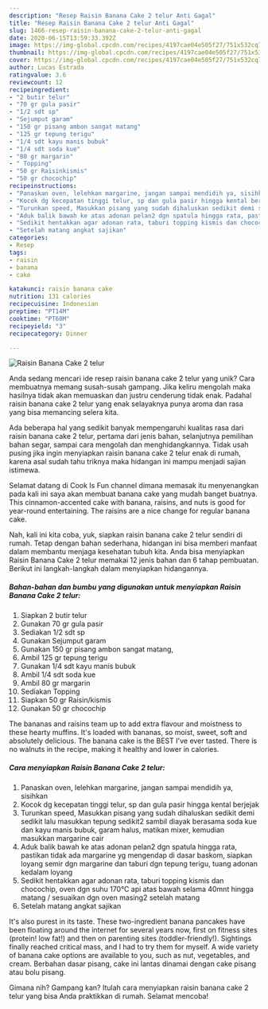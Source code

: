 ```yaml
---
description: "Resep Raisin Banana Cake 2 telur Anti Gagal"
title: "Resep Raisin Banana Cake 2 telur Anti Gagal"
slug: 1466-resep-raisin-banana-cake-2-telur-anti-gagal
date: 2020-06-15T13:59:33.392Z
image: https://img-global.cpcdn.com/recipes/4197cae04e505f27/751x532cq70/raisin-banana-cake-2-telur-foto-resep-utama.jpg
thumbnail: https://img-global.cpcdn.com/recipes/4197cae04e505f27/751x532cq70/raisin-banana-cake-2-telur-foto-resep-utama.jpg
cover: https://img-global.cpcdn.com/recipes/4197cae04e505f27/751x532cq70/raisin-banana-cake-2-telur-foto-resep-utama.jpg
author: Lucas Estrada
ratingvalue: 3.6
reviewcount: 12
recipeingredient:
- "2 butir telur"
- "70 gr gula pasir"
- "1/2 sdt sp"
- "Sejumput garam"
- "150 gr pisang ambon sangat matang"
- "125 gr tepung terigu"
- "1/4 sdt kayu manis bubuk"
- "1/4 sdt soda kue"
- "80 gr margarin"
- " Topping"
- "50 gr Raisinkismis"
- "50 gr chocochip"
recipeinstructions:
- "Panaskan oven, lelehkan margarine, jangan sampai mendidih ya, sisihkan"
- "Kocok dg kecepatan tinggi telur, sp dan gula pasir hingga kental berjejak"
- "Turunkan speed, Masukkan pisang yang sudah dihaluskan sedikit demi sedikit lalu masukkan tepung sedikit2 sambil diayak berasama soda kue dan kayu manis bubuk, garam halus, matikan mixer, kemudian masukkan margarine cair"
- "Aduk balik bawah ke atas adonan pelan2 dgn spatula hingga rata, pastikan tidak ada margarine yg mengendap di dasar baskom, siapkan loyang semir dgn margarine dan taburi dgn tepung terigu, tuang adonan kedalam loyang"
- "Sedikit hentakkan agar adonan rata, taburi topping kismis dan chocochip, oven dgn suhu 170°C api atas bawah selama 40mnt hingga matang / sesuaikan dgn oven masing2 setelah matang"
- "Setelah matang angkat sajikan"
categories:
- Resep
tags:
- raisin
- banana
- cake

katakunci: raisin banana cake 
nutrition: 131 calories
recipecuisine: Indonesian
preptime: "PT14M"
cooktime: "PT60M"
recipeyield: "3"
recipecategory: Dinner

---
```



![Raisin Banana Cake 2 telur](https://img-global.cpcdn.com/recipes/4197cae04e505f27/751x532cq70/raisin-banana-cake-2-telur-foto-resep-utama.jpg)

Anda sedang mencari ide resep raisin banana cake 2 telur yang unik? Cara membuatnya memang susah-susah gampang. Jika keliru mengolah maka hasilnya tidak akan memuaskan dan justru cenderung tidak enak. Padahal raisin banana cake 2 telur yang enak selayaknya punya aroma dan rasa yang bisa memancing selera kita.

Ada beberapa hal yang sedikit banyak mempengaruhi kualitas rasa dari raisin banana cake 2 telur, pertama dari jenis bahan, selanjutnya pemilihan bahan segar, sampai cara mengolah dan menghidangkannya. Tidak usah pusing jika ingin menyiapkan raisin banana cake 2 telur enak di rumah, karena asal sudah tahu triknya maka hidangan ini mampu menjadi sajian istimewa.

Selamat datang di Cook Is Fun channel dimana memasak itu menyenangkan pada kali ini saya akan membuat banana cake yang mudah banget buatnya. This cinnamon-accented cake with banana, raisins, and nuts is good for year-round entertaining. The raisins are a nice change for regular banana cake.


Nah, kali ini kita coba, yuk, siapkan raisin banana cake 2 telur sendiri di rumah. Tetap dengan bahan sederhana, hidangan ini bisa memberi manfaat dalam membantu menjaga kesehatan tubuh kita. Anda bisa menyiapkan Raisin Banana Cake 2 telur memakai 12 jenis bahan dan 6 tahap pembuatan. Berikut ini langkah-langkah dalam menyiapkan hidangannya.

<!--inarticleads1-->

##### Bahan-bahan dan bumbu yang digunakan untuk menyiapkan Raisin Banana Cake 2 telur:

1. Siapkan 2 butir telur
1. Gunakan 70 gr gula pasir
1. Sediakan 1/2 sdt sp
1. Gunakan Sejumput garam
1. Gunakan 150 gr pisang ambon sangat matang,
1. Ambil 125 gr tepung terigu
1. Gunakan 1/4 sdt kayu manis bubuk
1. Ambil 1/4 sdt soda kue
1. Ambil 80 gr margarin
1. Sediakan  Topping
1. Siapkan 50 gr Raisin/kismis
1. Gunakan 50 gr chocochip


The bananas and raisins team up to add extra flavour and moistness to these hearty muffins. It&#39;s loaded with bananas, so moist, sweet, soft and absolutely delicious. The banana cake is the BEST I&#39;ve ever tasted. There is no walnuts in the recipe, making it healthy and lower in calories. 

<!--inarticleads2-->

##### Cara menyiapkan Raisin Banana Cake 2 telur:

1. Panaskan oven, lelehkan margarine, jangan sampai mendidih ya, sisihkan
1. Kocok dg kecepatan tinggi telur, sp dan gula pasir hingga kental berjejak
1. Turunkan speed, Masukkan pisang yang sudah dihaluskan sedikit demi sedikit lalu masukkan tepung sedikit2 sambil diayak berasama soda kue dan kayu manis bubuk, garam halus, matikan mixer, kemudian masukkan margarine cair
1. Aduk balik bawah ke atas adonan pelan2 dgn spatula hingga rata, pastikan tidak ada margarine yg mengendap di dasar baskom, siapkan loyang semir dgn margarine dan taburi dgn tepung terigu, tuang adonan kedalam loyang
1. Sedikit hentakkan agar adonan rata, taburi topping kismis dan chocochip, oven dgn suhu 170°C api atas bawah selama 40mnt hingga matang / sesuaikan dgn oven masing2 setelah matang
1. Setelah matang angkat sajikan


It&#39;s also purest in its taste. These two-ingredient banana pancakes have been floating around the internet for several years now, first on fitness sites (protein! low fat!) and then on parenting sites (toddler-friendly!). Sightings finally reached critical mass, and I had to try them for myself. A wide variety of banana cake options are available to you, such as nut, vegetables, and cream. Berbahan dasar pisang, cake ini lantas dinamai dengan cake pisang atau bolu pisang. 

Gimana nih? Gampang kan? Itulah cara menyiapkan raisin banana cake 2 telur yang bisa Anda praktikkan di rumah. Selamat mencoba!
